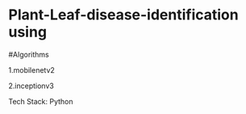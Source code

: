 # Plant-Leaf-disease-identification using


#Algorithms

1.mobilenetv2 

2.inceptionv3

Tech Stack: Python
